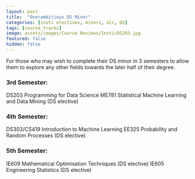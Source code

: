 ```yaml
---
layout: post
title:  "Overambitious DS Minor"
categories: [insti electives, minors, alc, DS]
tags: [course_tracks]
image: assets/images/Course Reviews/Insti/DS203.jpg
featured: false
hidden: false
---
```


For those who may wish to complete their DS minor in 3 semesters to allow them to explore any other fields towards the later half of their degree.

### 3rd Semester: 
DS203 Programming for Data Science
ME781 Statistical Machine Learning and Data Mining (DS elective)

### 4th Semester: 
DS303/CS419 Introduction to Machine Learning
EE325 Probability and Random Processes (DS elective)

### 5th Semester: 
IE609 Mathematical Optimisation Techniques (DS elective)
IE605 Engineering Statistics (DS elective)

